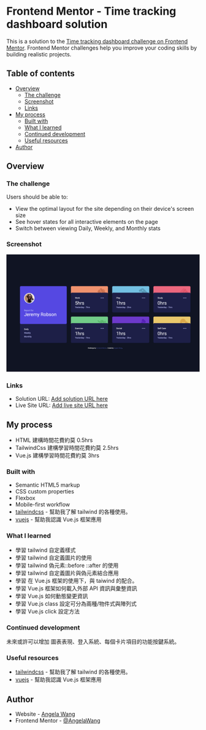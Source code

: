 # Frontend Mentor - Time tracking dashboard solution

This is a solution to the [Time tracking dashboard challenge on Frontend Mentor](https://www.frontendmentor.io/challenges/time-tracking-dashboard-UIQ7167Jw). Frontend Mentor challenges help you improve your coding skills by building realistic projects.

## Table of contents

- [Overview](#overview)
  - [The challenge](#the-challenge)
  - [Screenshot](#screenshot)
  - [Links](#links)
- [My process](#my-process)
  - [Built with](#built-with)
  - [What I learned](#what-i-learned)
  - [Continued development](#continued-development)
  - [Useful resources](#useful-resources)
- [Author](#author)

## Overview

### The challenge

Users should be able to:

- View the optimal layout for the site depending on their device's screen size
- See hover states for all interactive elements on the page
- Switch between viewing Daily, Weekly, and Monthly stats

### Screenshot

![](./previweDesktop.png)

### Links

- Solution URL: [Add solution URL here](https://your-solution-url.com)
- Live Site URL: [Add live site URL here](https://your-live-site-url.com)

## My process

- HTML 建構時間花費約莫 0.5hrs
- TailwindCss 建構學習時間花費約莫 2.5hrs
- Vue.js 建構學習時間花費約莫 3hrs

### Built with

- Semantic HTML5 markup
- CSS custom properties
- Flexbox
- Mobile-first workflow
- [tailwindcss](https://v3.tailwindcss.com/) - 幫助我了解 tailwind 的各種使用。
- [vuejs](https://zh-hk.vuejs.org/) - 幫助我認識 Vue.js 框架應用

### What I learned

- 學習 tailwind 自定義樣式
- 學習 tailwind 自定義圖片的使用
- 學習 tailwind 偽元素::before ::after 的使用
- 學習 tailwind 自定義圖片與偽元素結合應用
- 學習 在 Vue.js 框架的使用下，與 taiwind 的配合。
- 學習 Vue.js 框架如何載入外部 API 資訊與彙整資訊
- 學習 Vue.js 如何動態變更資訊
- 學習 Vue.js class 設定可分為兩種/物件式與陣列式
- 學習 Vue.js click 設定方法

### Continued development

未來或許可以增加
圖表表現、登入系統、每個卡片項目的功能按鍵系統。

### Useful resources

- [tailwindcss](https://v3.tailwindcss.com/) - 幫助我了解 tailwind 的各種使用。
- [vuejs](https://zh-hk.vuejs.org/) - 幫助我認識 Vue.js 框架應用

## Author

- Website - [Angela Wang](https://www.your-site.com)
- Frontend Mentor - [@AngelaWang](https://www.frontendmentor.io/profile/AngelaWang)
